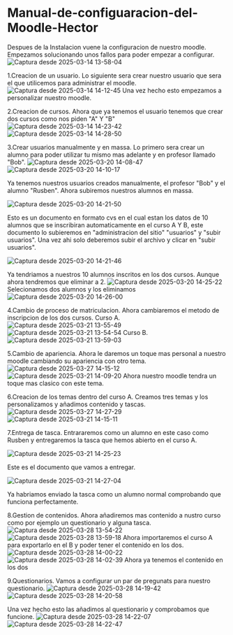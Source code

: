 # Manual-de-configuaracion-del-Moodle-Hector
Despues de la Instalacion vuene la configuracion de nuestro moodle. 
Empezamos solucionando unos fallos para poder empezar a configurar.
![Captura desde 2025-03-14 13-58-04](https://github.com/user-attachments/assets/33ff3286-d4d8-4eaf-b241-629e5bcc1025)

1.Creacion de un usuario.
Lo siguiente sera crear nuestro usuario que sera el que utilicemos para administrar el moodle.
![Captura desde 2025-03-14 14-12-45](https://github.com/user-attachments/assets/634a46e2-bc32-4467-aa42-2361bac7a717)
Una vez hecho esto empezamos a personalizar nuestro moodle.

2.Creacion de cursos.
Ahora que ya tenemos el usuario tenemos que crear dos cursos como nos piden "A" Y "B"
![Captura desde 2025-03-14 14-23-42](https://github.com/user-attachments/assets/4e8e9ec1-cf30-4f93-96d3-d296b35974cd)
![Captura desde 2025-03-14 14-28-50](https://github.com/user-attachments/assets/bdf19c25-9307-43ae-8131-092220c49229)

3.Crear usuarios manualmente y en massa.
Lo primero sera crear un alumno para poder utilizar tu mismo mas adelante y en profesor llamado "Bob".
![Captura desde 2025-03-20 14-08-47](https://github.com/user-attachments/assets/c6b4dfeb-71f9-40b7-a803-87bb2549559a)
![Captura desde 2025-03-20 14-10-17](https://github.com/user-attachments/assets/3f2ec902-9b6f-4a2a-b663-d4ceaa0ec143)

Ya tenemos nuestros usuarios creados manualmente, el profesor "Bob" y el alumno "Rusben".
Ahora subiremos nuestros alumnos en massa.

![Captura desde 2025-03-20 14-21-50](https://github.com/user-attachments/assets/13a4b746-7c62-4b9a-a55a-ec12b9184a20)

Esto es un documento en formato cvs en el cual estan los datos de 10 alumnos que se inscribiran automaticamente en el curso A Y B, este documento lo subieremos en "administracion del sitio" "usuarios" y "subir usuarios".
Una vez ahi solo deberemos subir el archivo y clicar en "subir usuarios".

![Captura desde 2025-03-20 14-21-46](https://github.com/user-attachments/assets/08685e39-a22b-4336-9792-e9f48d5f4290)

Ya tendriamos a nuestros 10 alumnos inscritos en los dos cursos.
Aunque ahora tendremos que eliminar a 2.
![Captura desde 2025-03-20 14-25-22](https://github.com/user-attachments/assets/1ad9a0f8-3c1d-4932-ad52-928d5dee3fa0)
Selecionamos dos alumnos y los eliminamos
![Captura desde 2025-03-20 14-26-00](https://github.com/user-attachments/assets/10e55269-3314-4d13-af86-bce7dc0e0a26)


4.Cambio de proceso de matriculacion. 
Ahora cambiaremos el metodo de inscripcion de los dos cursos.
Curso A.
![Captura desde 2025-03-21 13-55-49](https://github.com/user-attachments/assets/b152580f-5ff9-4cee-b4d5-fde0ec7d1026)
![Captura desde 2025-03-21 13-54-54](https://github.com/user-attachments/assets/7666d852-b844-485a-aadf-c1a3bf106cd6)
Curso B.
![Captura desde 2025-03-21 13-59-03](https://github.com/user-attachments/assets/513dfdb2-3b8e-4d10-9141-9ecd660328e9)

5.Cambio de apariencia.
Ahora le daremos un toque mas personal a nuestro moodle cambiando su apariencia con otro tema.
![Captura desde 2025-03-27 14-15-12](https://github.com/user-attachments/assets/3eff5153-2791-45d0-827e-13adc38f7e2b)
![Captura desde 2025-03-21 14-09-20](https://github.com/user-attachments/assets/068d2de0-c100-4928-9669-83228d44f949)
Ahora nuestro moodle tendra un toque mas clasico con este tema.

6.Creacion de los temas dentro del curso A.
Creamos tres temas y los personalizamos y añadimos contenido y tascas.
![Captura desde 2025-03-27 14-27-29](https://github.com/user-attachments/assets/e0b5deca-3b31-49a9-bafa-c461a80d361f)
![Captura desde 2025-03-21 14-15-11](https://github.com/user-attachments/assets/1c7fda23-08b8-4f51-a4c7-326cd9c54fc8)


7.Entrega de tasca.
Entrararemos como un alumno en este caso como Rusben y entregaremos la tasca que hemos abierto en el curso A. 

![Captura desde 2025-03-21 14-25-23](https://github.com/user-attachments/assets/2458c7b1-f7ad-4025-844e-815d50435723)

Este es el documento que vamos a entregar.

![Captura desde 2025-03-21 14-27-04](https://github.com/user-attachments/assets/0a7b55ae-17e7-4fb0-a7f6-dd06d89884a5)

Ya habriamos enviado la tasca como un alumno normal comprobando que funciona perfectamente.


8.Gestion de contenidos.
Ahora añadiremos mas contenido a nustro curso como por ejemplo un questionario y alguna tasca.
![Captura desde 2025-03-28 13-54-22](https://github.com/user-attachments/assets/5e36cc07-6711-4c8d-9824-b88e2bbdffc9)
![Captura desde 2025-03-28 13-59-18](https://github.com/user-attachments/assets/54d0efb9-5f90-4616-9a61-d5a2d083d7ca)
Ahora importaremos el curso A para exportarlo en el B y poder tener el contenido en los dos.
![Captura desde 2025-03-28 14-00-22](https://github.com/user-attachments/assets/1952f794-f2e3-486e-bf7c-dd360e1e3f6d)
![Captura desde 2025-03-28 14-02-39](https://github.com/user-attachments/assets/9eb47c1c-15ea-4382-9a10-f542d79717d3)
Ahora ya tenemos el contenido en los dos 


9.Questionarios. 
Vamos a configurar un par de pregunats para nuestro questionario.
![Captura desde 2025-03-28 14-19-42](https://github.com/user-attachments/assets/bee6becd-c8d3-4028-9a3c-db3d0df347f1)
![Captura desde 2025-03-28 14-20-58](https://github.com/user-attachments/assets/c8496a9e-ee72-4c94-88b3-13aba2481f0c)

Una vez hecho esto las añadimos al questionario y comprobamos que funcione.
![Captura desde 2025-03-28 14-22-07](https://github.com/user-attachments/assets/b4d76211-6772-412a-b7f1-55a5402d81bf)
![Captura desde 2025-03-28 14-22-47](https://github.com/user-attachments/assets/e9c2526d-0b4b-4f02-8d40-62a9d09df581)

